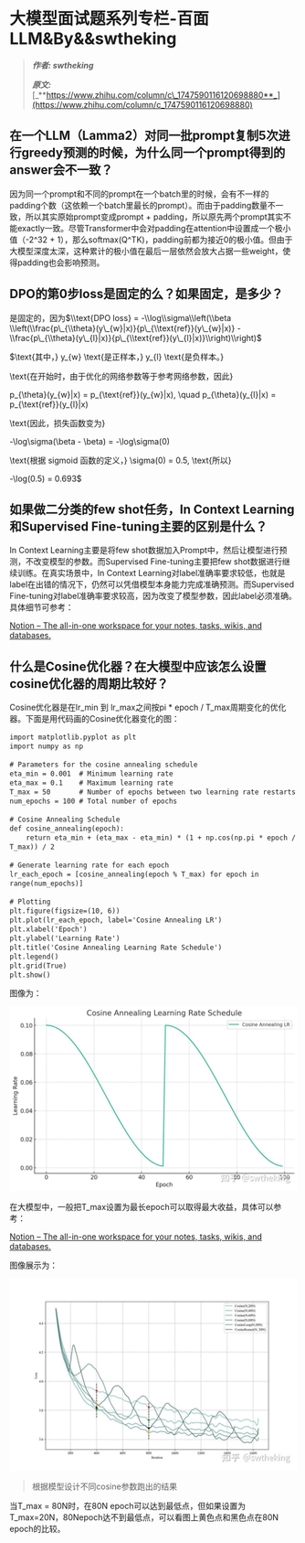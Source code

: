 # 大模型面试题系列专栏-百面LLM&By&&swtheking
> _**作者: swtheking**_
> 
> _**原文:**_ [_**https://www.zhihu.com/column/c\_1747590116120698880**_](https://www.zhihu.com/column/c_1747590116120698880)

在一个LLM（Lamma2）对同一批prompt复制5次进行greedy预测的时候，为什么同一个prompt得到的answer会不一致？
--------------------------------------------------------------------

因为同一个prompt和不同的prompt在一个batch里的时候，会有不一样的padding个数（这依赖一个batch里最长的prompt）。而由于padding数量不一致，所以其实原始prompt变成prompt + padding，所以原先两个prompt其实不能exactly一致。尽管Transformer中会对padding在attention中设置成一个极小值（-2^32 + 1），那么softmax(Q^TK)，padding前都为接近0的极小值。但由于大模型深度太深，这种累计的极小值在最后一层依然会放大占据一些weight，使得padding也会影响预测。

DPO的第0步loss是固定的么？如果固定，是多少？
--------------------------

是固定的，因为$\\text{DPO loss} = -\\log\\sigma\\left(\\beta \\left(\\frac{p\_{\\theta}(y\_{w}|x)}{p\_{\\text{ref}}(y\_{w}|x)} - \\frac{p\_{\\theta}(y\_{l}|x)}{p\_{\\text{ref}}(y\_{l}|x)}\\right)\\right)$

$\\text{其中，} y\_{w} \\text{是正样本，} y\_{l} \\text{是负样本。}

\\text{在开始时，由于优化的网络参数等于参考网络参数，因此}

p\_{\\theta}(y\_{w}|x) = p\_{\\text{ref}}(y\_{w}|x), \\quad p\_{\\theta}(y\_{l}|x) = p\_{\\text{ref}}(y\_{l}|x)

\\text{因此，损失函数变为}

\-\\log\\sigma(\\beta - \\beta) = -\\log\\sigma(0)

\\text{根据 sigmoid 函数的定义，} \\sigma(0) = 0.5, \\text{所以}

\-\\log(0.5) = 0.693$

如果做二分类的few shot任务，In Context Learning和Supervised Fine-tuning主要的区别是什么？
---------------------------------------------------------------------

In Context Learning主要是将few shot数据加入Prompt中，然后让模型进行预测，不改变模型的参数。而Supervised Fine-tuning主要把few shot数据进行继续训练。在真实场景中，In Context Learning对label准确率要求较低，也就是label在出错的情况下，仍然可以凭借模型本身能力完成准确预测。而Supervised Fine-tuning对label准确率要求较高，因为改变了模型参数，因此label必须准确。具体细节可参考：

[Notion – The all-in-one workspace for your notes, tasks, wikis, and databases.](https://www.notion.so/swtheking/c31d141411be4d0eb50473fe6abae1db?v=50264a9824494b6c836ba0c6f3bebd2f)

什么是Cosine优化器？在大模型中应该怎么设置cosine优化器的周期比较好？
----------------------------------------

Cosine优化器是在lr\_min 到 lr\_max之间按pi \* epoch / T\_max周期变化的优化器。下面是用代码画的Cosine优化器变化的图：

```text-plain
import matplotlib.pyplot as plt
import numpy as np

# Parameters for the cosine annealing schedule
eta_min = 0.001  # Minimum learning rate
eta_max = 0.1    # Maximum learning rate
T_max = 50       # Number of epochs between two learning rate restarts
num_epochs = 100 # Total number of epochs

# Cosine Annealing Schedule
def cosine_annealing(epoch):
    return eta_min + (eta_max - eta_min) * (1 + np.cos(np.pi * epoch / T_max)) / 2

# Generate learning rate for each epoch
lr_each_epoch = [cosine_annealing(epoch % T_max) for epoch in range(num_epochs)]

# Plotting
plt.figure(figsize=(10, 6))
plt.plot(lr_each_epoch, label='Cosine Annealing LR')
plt.xlabel('Epoch')
plt.ylabel('Learning Rate')
plt.title('Cosine Annealing Learning Rate Schedule')
plt.legend()
plt.grid(True)
plt.show()
```

图像为：

![](大模型面试题系列专栏-百面LLM&By&&swtheking.jpg)

在大模型中，一般把T\_max设置为最长epoch可以取得最大收益，具体可以参考：

[Notion – The all-in-one workspace for your notes, tasks, wikis, and databases.](https://shengdinghu.notion.site/MiniCPM-c805a17c5c8046398914e47f0542095a)

图像展示为：

![](1_大模型面试题系列专栏-百面LLM&By&&swtheking.jpg)

> 根据模型设计不同cosine参数跑出的结果

当T\_max = 80N时，在80N epoch可以达到最低点，但如果设置为T\_max=20N，80Nepoch达不到最低点，可以看图上黄色点和黑色点在80N epoch的比较。